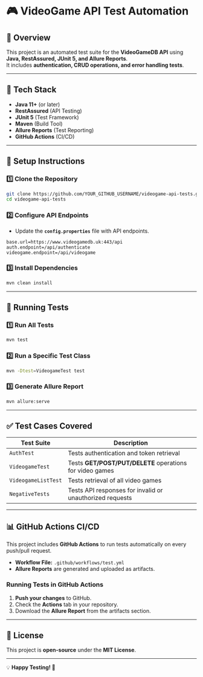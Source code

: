 # 🎮 VideoGame API Test Automation

## 📌 Overview
This project is an automated test suite for the **VideoGameDB API** using **Java, RestAssured, JUnit 5, and Allure Reports**.  
It includes **authentication, CRUD operations, and error handling tests**.

---

## 🚀 Tech Stack
- **Java 11+** (or later)
- **RestAssured** (API Testing)
- **JUnit 5** (Test Framework)
- **Maven** (Build Tool)
- **Allure Reports** (Test Reporting)
- **GitHub Actions** (CI/CD)

---

## 🔧 Setup Instructions

### **1️⃣ Clone the Repository**
```sh
git clone https://github.com/YOUR_GITHUB_USERNAME/videogame-api-tests.git
cd videogame-api-tests
```

### **2️⃣ Configure API Endpoints**
- Update the **`config.properties`** file with API endpoints.
```properties
base.url=https://www.videogamedb.uk:443/api
auth.endpoint=/api/authenticate
videogame.endpoint=/api/videogame
```

### **3️⃣ Install Dependencies**
```sh
mvn clean install
```

---

## 🧪 Running Tests

### **1️⃣ Run All Tests**
```sh
mvn test
```

### **2️⃣ Run a Specific Test Class**
```sh
mvn -Dtest=VideogameTest test
```

### **3️⃣ Generate Allure Report**
```sh
mvn allure:serve
```

---

## ✅ Test Cases Covered
| Test Suite | Description |
|------------|------------|
| `AuthTest` | Tests authentication and token retrieval |
| `VideogameTest` | Tests **GET/POST/PUT/DELETE** operations for video games |
| `VideogameListTest` | Tests retrieval of all video games |
| `NegativeTests` | Tests API responses for invalid or unauthorized requests |

---

## 📊 GitHub Actions CI/CD
This project includes **GitHub Actions** to run tests automatically on every push/pull request.  
- **Workflow File:** `.github/workflows/test.yml`
- **Allure Reports** are generated and uploaded as artifacts.

### **Running Tests in GitHub Actions**
1. **Push your changes** to GitHub.
2. Check the **Actions** tab in your repository.
3. Download the **Allure Report** from the artifacts section.

---

## 📝 License
This project is **open-source** under the **MIT License**.

---

💡 **Happy Testing! 🚀**

